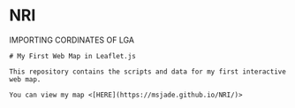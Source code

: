# NRI
IMPORTING CORDINATES OF LGA
~~~
# My First Web Map in Leaflet.js

This repository contains the scripts and data for my first interactive web map.

You can view my map <[HERE](https://msjade.github.io/NRI/)>
~~~
